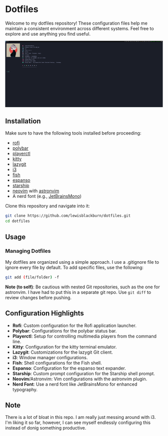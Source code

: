 # Dotfiles

Welcome to my dotfiles repository! These configuration files help me maintain a consistent environment across different systems. Feel free to explore and use anything you find useful.

![screenshot-one](./screenshot-one.png)

## Installation

Make sure to have the following tools installed before proceeding:

- [rofi](link_to_rofi)
- [polybar](link_to_polybar)
- [playerctl](link_to_playerctl)
- [kitty](link_to_kitty)
- [lazygit](link_to_lazygit)
- [i3](link_to_i3)
- [fish](link_to_fish)
- [espanso](link_to_espanso)
- [starship](link_to_starship)
- [neovim](link_to_neovim) with [astronvim](link_to_astronvim)
- A nerd font (e.g., [JetBrainsMono](link_to_jetbrainsmono))

Clone this repository and navigate into it:

```bash
git clone https://github.com/lewisblackburn/dotfiles.git
cd dotfiles
```

## Usage
### Managing Dotfiles

My dotfiles are organized using a simple approach. I use a .gitignore file to ignore every file by default. To add specific files, use the following:

```bash
git add (file/folder) -f
```

**Note (to self)**: Be cautious with nested Git repositories, such as the one for astronvim. I have had to put this in a separate git repo. Use `git diff` to review changes before pushing.

## Configuration Highlights

- **Rofi**: Custom configuration for the Rofi application launcher.
- **Polybar**: Configurations for the polybar status bar.
- **Playerctl**: Setup for controlling multimedia players from the command line.
- **Kitty**: Configuration for the kitty terminal emulator.
- **Lazygit**: Customizations for the lazygit Git client.
- **i3**: Window manager configurations.
- **Fish**: Shell configurations for the Fish shell.
- **Espanso**: Configuration for the espanso text expander.
- **Starship**: Custom prompt configuration for the Starship shell prompt.
- **Neovim**/Astronvim: Vim configurations with the astronvim plugin.
- **Nerd Font**: Use a nerd font like JetBrainsMono for enhanced typography.

## Note

There is a lot of bloat in this repo. I am really just messing around with i3. I'm liking it so far, however, I can see myself endlessly configuring this instead of donig something productive.
